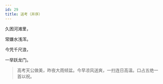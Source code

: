 ```yaml
---
id: 29
title: 送考（并序）
---
```

久困河滩里，

常嫌水浅浑。

今凭千尺浪，

一举跃龙门。

> 高考天公做美，昨夜大雨倾盆。今早凉风送爽，一扫连日高温。口占五绝一首以祝。

